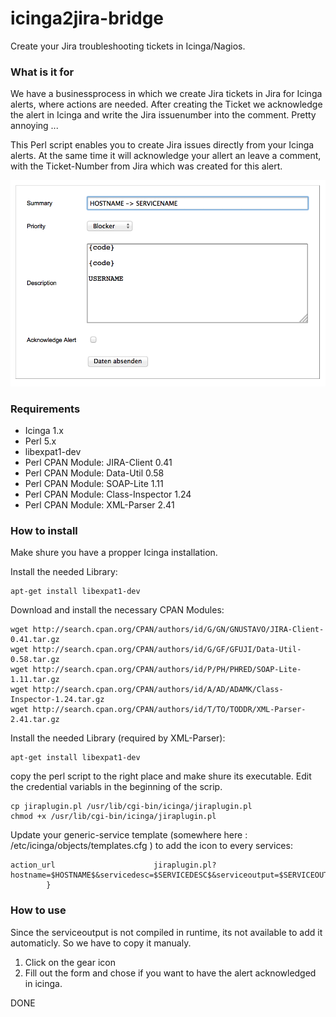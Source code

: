 icinga2jira-bridge
==================

Create your Jira troubleshooting tickets in Icinga/Nagios. 

### What is it for
We have a businessprocess in which we create Jira tickets in Jira for Icinga alerts, where actions are needed. After creating the Ticket we acknowledge the alert in Icinga and write the Jira issuenumber into the comment. Pretty annoying ... 

This Perl script enables you to create Jira issues directly from your Icinga alerts. At the same time it will acknowledge your allert an leave a comment, with the Ticket-Number from Jira which was created for this alert. 

![Screenshot of the Jira form in icinga](/doc/img/form.png?raw=true "jira form in icinga")

### Requirements
 - Icinga 1.x
 - Perl 5.x
 - libexpat1-dev
 - Perl CPAN Module: JIRA-Client 0.41 
 - Perl CPAN Module: Data-Util 0.58
 - Perl CPAN Module: SOAP-Lite 1.11
 - Perl CPAN Module: Class-Inspector 1.24
 - Perl CPAN Module: XML-Parser 2.41

### How to install 
Make shure you have a propper Icinga installation.

Install the needed Library:
```
apt-get install libexpat1-dev
```

Download and install the necessary CPAN Modules:
```
wget http://search.cpan.org/CPAN/authors/id/G/GN/GNUSTAVO/JIRA-Client-0.41.tar.gz 
wget http://search.cpan.org/CPAN/authors/id/G/GF/GFUJI/Data-Util-0.58.tar.gz
wget http://search.cpan.org/CPAN/authors/id/P/PH/PHRED/SOAP-Lite-1.11.tar.gz
wget http://search.cpan.org/CPAN/authors/id/A/AD/ADAMK/Class-Inspector-1.24.tar.gz
wget http://search.cpan.org/CPAN/authors/id/T/TO/TODDR/XML-Parser-2.41.tar.gz
```

Install the needed Library (required by XML-Parser):
```
apt-get install libexpat1-dev
```

copy the perl script to the right place and make shure its executable. 
Edit the credential variabls in the beginning of the scrip. 
```
cp jiraplugin.pl /usr/lib/cgi-bin/icinga/jiraplugin.pl
chmod +x /usr/lib/cgi-bin/icinga/jiraplugin.pl
```

Update your generic-service template (somewhere here : /etc/icinga/objects/templates.cfg ) to add the icon to every services:
```
action_url                      jiraplugin.pl?hostname=$HOSTNAME$&servicedesc=$SERVICEDESC$&serviceoutput=$SERVICEOUTPUT$
        }
```

### How to use
Since the serviceoutput is not compiled in runtime, its not available to add it automaticly. So we have to copy it manualy. 

1. Click on the gear icon
2. Fill out the form and chose if you want to have the alert acknowledged in icinga.

DONE 







